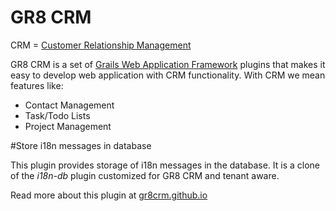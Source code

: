 # GR8 CRM

CRM = [Customer Relationship Management](http://en.wikipedia.org/wiki/Customer_relationship_management)

GR8 CRM is a set of [Grails Web Application Framework](http://www.grails.org/)
plugins that makes it easy to develop web application with CRM functionality.
With CRM we mean features like:

- Contact Management
- Task/Todo Lists
- Project Management

#Store i18n messages in database

This plugin provides storage of i18n messages in the database.
It is a clone of the *i18n-db* plugin customized for GR8 CRM and tenant aware.

Read more about this plugin at [gr8crm.github.io](http://gr8crm.github.io/plugins/crm-i18n/crm-i18n.html)